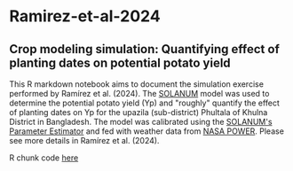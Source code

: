 # Ramirez-et-al-2024
## Crop modeling simulation: Quantifying effect of planting dates on potential potato yield
This R markdown notebook aims to document the simulation exercise performed by Ramírez et al. (2024). The [SOLANUM](https://cipotato.org/site/inrm/home/downmod.htm) model was used to determine the potential potato yield (Yp) and "roughly" quantify the effect of planting dates on Yp for the upazila (sub-district) Phultala of Khulna District in Bangladesh. The model was calibrated using the [SOLANUM's Parameter Estimator](https://doi.org/10.1515/opag-2018-0019) and fed with weather data from [NASA POWER](https://cran.r-project.org/web/packages/nasapower/index.html). Please see more details in Ramírez et al. (2024).

R chunk code [here](https://jninanya.github.io/Ramirez-et-al-2024/)
